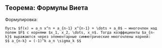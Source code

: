 ## Теорема: Формулы Виета
Формулировка:
```spoiler-markdown
Пусть $f(x) = a_n x^n + a_{n-1} x^{n-1} + \dots + a_0$ — многочлен над полем $F$ с корнями $x_1, x_2, \dots, x_n$. Тогда коэффициенты $a_{n-k}$ выражаются через элементарные симметрические многочлены корней:
$$ a_{n-k} = (-1)^k a_n \sigma_k $$
```
